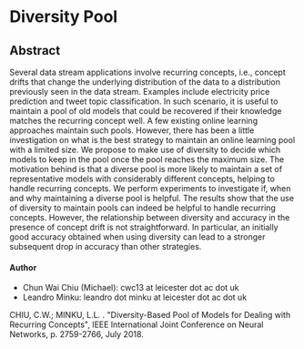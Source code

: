 # Diversity Pool

## Abstract
Several data stream applications involve recurring concepts, i.e., concept drifts that change the underlying distribution of the data to a distribution previously seen in the data stream. Examples include electricity price prediction and tweet topic classification. In such scenario, it is useful to maintain a pool of old models that could be recovered if their knowledge matches the recurring concept well. A few existing online learning approaches maintain such pools. However, there has been a little investigation on what is the best strategy to maintain an online learning pool with a limited size. We propose to make use of diversity to decide which models to keep in the pool once the pool reaches the maximum size. The motivation behind is that a diverse pool is more likely to maintain a set of representative models with considerably different concepts, helping to handle recurring concepts. We perform experiments to investigate if, when and why maintaining a diverse pool is helpful. The results show that the use of diversity to maintain pools can indeed be helpful to handle recurring concepts. However, the relationship between diversity and accuracy in the presence of concept drift is not straightforward. In particular, an initially good accuracy obtained when using diversity can lead to a stronger subsequent drop in accuracy than other strategies.

#### Author
 - Chun Wai Chiu (Michael): cwc13 at leicester dot ac dot uk
 - Leandro Minku: leandro dot minku at leicester dot ac dot uk

CHIU, C.W.; MINKU, L.L. . "Diversity-Based Pool of Models for Dealing with Recurring Concepts", IEEE International Joint Conference on Neural Networks, p. 2759-2766, July 2018.
